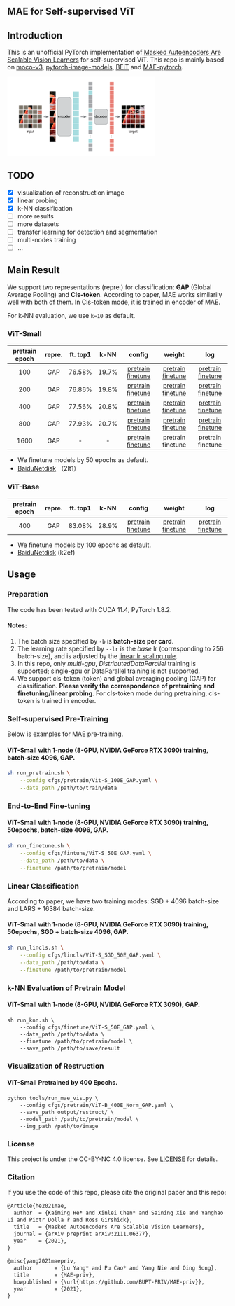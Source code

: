 ## MAE for Self-supervised ViT

## Introduction
This is an unofficial PyTorch implementation of [Masked Autoencoders Are Scalable Vision Learners](https://arxiv.org/abs/2111.06377) for self-supervised ViT. This repo is mainly based on [moco-v3](https://github.com/facebookresearch/moco-v3), [pytorch-image-models](https://github.com/rwightman/pytorch-image-models), [BEiT](https://github.com/microsoft/unilm/tree/master/beit) and [MAE-pytorch](https://github.com/pengzhiliang/MAE-pytorch).

<img src="figures/mae.png" alt="image-mae" style="zoom: 33%;" />

## TODO

- [x] visualization of reconstruction image
- [x] linear probing
- [x] k-NN classification
- [ ] more results
- [ ] more datasets
- [ ] transfer learning for detection and segmentation
- [ ] multi-nodes training
- [ ] ...

## Main Result

We support two representations (repre.) for classification: **GAP** (Global Average Pooling) and **Cls-token**. According to paper, MAE works similarily well with both of them. In Cls-token mode, it is trained in encoder of MAE.

For k-NN evaluation, we use `k=10` as default.

### ViT-Small

| pretrain epoch | repre. | ft. top1 | k-NN |                            config                            |                            weight                            |                             log                              |
| :------------: | :----: | :------: | :--: | :----------------------------------------------------------: | :----------------------------------------------------------: | :----------------------------------------------------------: |
|      100       |  GAP   |  76.58%  |  19.7%  | [pretrain](cfgs/pretrain/baseline_small/ViT-S_100E_Norm_GAP.yaml) [finetune](cfgs/finetune/ViT-S_50E_GAP.yaml) | [pretrain](https://drive.google.com/file/d/1FZ2ii8FtbO6TDIU9scEH85nVANOLQac1/view?usp=sharing) [finetune](https://drive.google.com/file/d/1WfXf4vJXcYMUzGx_rma8Q1KEzWrXbwki/view?usp=sharing) | [pretrain](https://drive.google.com/file/d/1IuAqrz23PwaA1_B9bYYqD0P4cXAYf2ZE/view?usp=sharing) [finetune](https://drive.google.com/file/d/1DqfVpG6pztPi1T2HYOcovESYv7lHyDXa/view?usp=sharing) |
|      200       |  GAP   |    76.86%    |  19.8%  | [pretrain](cfgs/pretrain/baseline_small/ViT-S_200E_Norm_GAP.yaml) [finetune](cfgs/finetune/ViT-S_50E_GAP.yaml) | [pretrain](https://drive.google.com/file/d/1ufbovFHqYhz78Usz01SQ3mNlL0NoqIjC/view?usp=sharing) [finetune](https://drive.google.com/file/d/1wq0FVHfR9LN7AV5FzqHGPyDY0V3FHYKI/view?usp=sharing) | [pretrain](https://drive.google.com/file/d/116tiw2HqXQxr4i0xU_ZRDa6IDLP3wvwy/view?usp=sharing) [finetune](https://drive.google.com/file/d/1U2Qh5i6BtGjBBEUmmsAbl7HvIG0OrQx2/view?usp=sharing) |
|      400       |  GAP   |  77.56%  |  20.8%  | [pretrain](cfgs/pretrain/baseline_small/ViT-S_400E_Norm_GAP.yaml) [finetune](cfgs/finetune/ViT-S_50E_GAP.yaml) | [pretrain](https://drive.google.com/file/d/1GEuNN4yYYkjnKJyh65GDoEfH5s1AOPYm/view?usp=sharing) [finetune](https://drive.google.com/file/d/1v7Iy_FtNpDK89aCsTkAOH3fGZixv_dVs/view?usp=sharing) | [pretrain](https://drive.google.com/file/d/1iBastCBVK6goDtjqXSILyuqtR0ppbCmo/view?usp=sharing) [finetune](https://drive.google.com/file/d/1T8titxifdMm55UOP7lkGc27g7UPj97Jh/view?usp=sharing) |
|      800       |  GAP   |    77.93%    |  20.7%  | [pretrain](cfgs/pretrain/baseline_small/ViT-S_800E_Norm_GAP.yaml) [finetune](cfgs/finetune/ViT-S_50E_GAP.yaml) | [pretrain](https://drive.google.com/file/d/1dmzysQ2phLcbNfrmuSdsK_I5ltokOVXk/view?usp=sharing) [finetune](https://drive.google.com/file/d/13QRr63oNWhRfU3C1-HsTN3oB5EURr68t/view?usp=sharing) | [pretrain](https://drive.google.com/file/d/17mPfUCclcCmWOmQneaNYTQQmYWl3T2U7/view?usp=sharing) [finetune](https://drive.google.com/file/d/1fpmpfBH5JCr-2MGDlRQsL0j7aVTlfLtP/view?usp=sharing) |
|      1600      |  GAP   |    -     |  -   | [pretrain](cfgs/pretrain/baseline_small/ViT-S_1600E_Norm_GAP.yaml) [finetune](cfgs/finetune/ViT-S_50E_GAP.yaml) |                      pretrain finetune                       |                      pretrain finetune                       |

- We finetune models by 50 epochs as default.
- [BaiduNetdisk](https://pan.baidu.com/s/1zc2JI_oJUS5l0hHcMIQa7w) （2lt1）

### ViT-Base

| pretrain epoch | repre. | ft. top1 | k-NN  |                            config                            |                            weight                            |                             log                              |
| :------------: | :----: | :------: | :---: | :----------------------------------------------------------: | :----------------------------------------------------------: | :----------------------------------------------------------: |
|      400       |  GAP   |  83.08%  | 28.9% | [pretrain](cfgs/pretrain/ViT-B_400E_Norm_GAP.yaml) [finetune](cfgs/finetune/ViT-B_100E_GAP.yaml) | [pretrain](https://drive.google.com/file/d/1u3edwhpXYSQgi0FXKsI1dumWDOUICjIA/view?usp=sharing) [finetune](https://drive.google.com/file/d/15EzQAgSOb_LTPGRTM83QTrpvmpq5ONxc/view?usp=sharing) | [pretrain](https://drive.google.com/file/d/1tm0QaZaK9b2vcL8t4RRnUpO6OzQcBaL6/view?usp=sharing) [finetune](https://drive.google.com/file/d/1LYMRjcohw2BfFPTOtvNSq2ZxMhdoHpIT/view?usp=sharing) |

- We finetune models by 100 epochs as default.
- [BaiduNetdisk](https://pan.baidu.com/s/1W0Vl753XR9mkW3D75Hc7OA)  (k2ef)


## Usage

### Preparation

The code has been tested with CUDA 11.4, PyTorch 1.8.2.

#### Notes:
1. The batch size specified by `-b` is **batch-size per card**.
1. The learning rate specified by `--lr` is the *base* lr (corresponding to 256 batch-size), and is adjusted by the [linear lr scaling rule](https://arxiv.org/abs/1706.02677).
1. In this repo, only *multi-gpu*, *DistributedDataParallel* training is supported; single-gpu or DataParallel training is not supported.
1. We support cls-token (token) and global averaging pooling (GAP) for classification. **Please verify the correspondence of pretraining and finetuning/linear probing**. For cls-token mode during pretraining, cls-token is trained in encoder.

### Self-supervised Pre-Training
Below is examples for MAE pre-training.

#### ViT-Small with 1-node (8-GPU, NVIDIA GeForce RTX 3090) training, batch-size 4096, GAP.
```sh
sh run_pretrain.sh \
	--config cfgs/pretrain/Vit-S_100E_GAP.yaml \
	--data_path /path/to/train/data
```

### End-to-End Fine-tuning
#### ViT-Small with 1-node (8-GPU, NVIDIA GeForce RTX 3090) training, 50epochs, batch-size 4096, GAP.

```sh
sh run_finetune.sh \
	--config cfgs/fintune/ViT-S_50E_GAP.yaml \
	--data_path /path/to/data \
	--finetune /path/to/pretrain/model
```

### Linear Classification
According to paper, we have two training modes: SGD + 4096 batch-size and LARS + 16384 batch-size. 

#### ViT-Small with 1-node (8-GPU, NVIDIA GeForce RTX 3090) training, 50epochs, SGD + batch-size 4096, GAP.
```sh
sh run_lincls.sh \
	--config cfgs/lincls/ViT-S_SGD_50E_GAP.yaml \
	--data_path /path/to/data \
	--finetune /path/to/pretrain/model
```

### k-NN Evaluation of Pretrain Model

#### ViT-Small with 1-node (8-GPU, NVIDIA GeForce RTX 3090), GAP.

```shell
sh run_knn.sh \
	--config cfgs/finetune/ViT-S_50E_GAP.yaml \
	--data_path /path/to/data \
	--finetune /path/to/pretrain/model \
	--save_path /path/to/save/result
```

### Visualization of Restruction

#### ViT-Small Pretrained by 400 Epochs.

```shell
python tools/run_mae_vis.py \
	--config cfgs/pretrain/ViT-B_400E_Norm_GAP.yaml \
	--save_path output/restruct/ \
	--model_path /path/to/pretrain/model \
	--img_path /path/to/image
```

### License

This project is under the CC-BY-NC 4.0 license. See [LICENSE](LICENSE) for details.

### Citation

If you use the code of this repo, please cite the original paper and this repo:

```
@Article{he2021mae,
  author  = {Kaiming He* and Xinlei Chen* and Saining Xie and Yanghao Li and Piotr Dolla ́r and Ross Girshick},
  title   = {Masked Autoencoders Are Scalable Vision Learners},
  journal = {arXiv preprint arXiv:2111.06377},
  year    = {2021},
}
```

```
@misc{yang2021maepriv,
  author       = {Lu Yang* and Pu Cao* and Yang Nie and Qing Song},
  title        = {MAE-priv},
  howpublished = {\url{https://github.com/BUPT-PRIV/MAE-priv}},
  year         = {2021},
}
```
